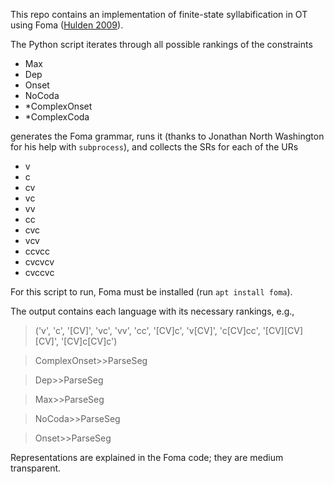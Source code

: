 This repo contains an implementation of finite-state syllabification in OT using Foma ([Hulden 2009](https://aclanthology.org/E09-2008/)).

The Python script iterates through all possible rankings of the constraints

* Max
* Dep
* Onset
* NoCoda
* *ComplexOnset
* *ComplexCoda

generates the Foma grammar, runs it (thanks to Jonathan North Washington for his help with ``subprocess``), and collects the SRs for each of the URs

* v
* c
* cv
* vc
* vv
* cc
* cvc
* vcv
* ccvcc
* cvcvcv
* cvccvc

For this script to run, Foma must be installed (run ``apt install foma``).

The output contains each language with its necessary rankings, e.g.,

> ('v', 'c', '[CV]', 'vc', 'vv', 'cc', '[CV]c', 'v[CV]', 'c[CV]cc', '[CV][CV][CV]', '[CV]c[CV]c')

> ComplexOnset>>ParseSeg

> Dep>>ParseSeg

> Max>>ParseSeg

> NoCoda>>ParseSeg

> Onset>>ParseSeg

Representations are explained in the Foma code; they are medium transparent.
